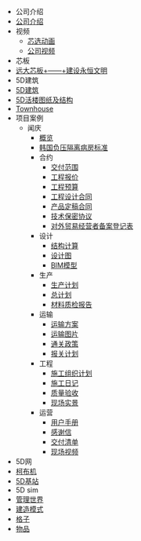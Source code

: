 <!--* markdown格式-->
<!--  * [基本格式](quickstart.md)-->
<!--  * [嵌入文件](more-pages.md)-->
<!--  注意:以下内容不能有空行,不然siderbar折叠会有问题! -->
<!-- * 5d.my
  * [5D建筑](5d_my.md)
  * [工程技术服务](5d_my_工程技术服务.md)
* [5D建筑白皮书](5D建筑白皮书.md)
* Townhouse
  * [建筑](Townhouse_建筑.md)
  * [工程](Townhouse_工程.md)
* 5D活楼V4.2
  * [建筑](v4.2_建筑.md)
  * [结构](v4.2_结构.md)
  * [机电](v4.2_机电.md)
  * [内装](v4.2_内装.md)
* 项目案例
  * 闻庆
      * [概览](闻庆概览.md)
      * [韩国负压隔离病房标准](韩国负压隔离病房标准.md)
      * 合约
        * [交付范围](交付范围.md)
        * [工程报价](工程报价.md)
        * [工程预算](工程预算.md)
        * [工程设计合同](工程设计合同.md)
        * [产品定稿合同](产品定搞合同.md)
        * [技术保密协议](技术保密协议.md)
        * [对外贸易经营者备案登记表](对外贸易经营者备案登记表.md)
      * 设计
        * [结构计算](韩国闻庆项目结构计算.md)
        * [设计图](闻庆设计图.md)
        * [BIM模型](模拟施工.md)
      * 生产
        * [生产计划](生产计划.md)
        * [总计划](闻庆总计划.md)
        * [材料质检报告](材料质检报告.md)
      * 运输
        * [运输方案](运输方案.md)
        * [运输图片](运输图片.md)
        * [通关政策](通关政策.md)
        * [报关计划](报关计划.md)
      * 工程
        * [施工组织计划](施工组织计划.md)
        * [施工日记](施工日记.md)
        * [质量验收](质量验收.md)
        * [现场实景](现场实景.md)
      * 运营
        * [用户手册](用户手册.md)
        * [感谢信](感谢信.md)
        * [交付清单](交付清单.md)
        * [现场视频](现场视频.md) -->
*  公司介绍
  * [公司介绍](company_introduction.md)
  * 视频
    * [芯选动画](company_introduction_video_xixuan.md)
    * [公司视频](company_introduction_video_broadtown.md)
*  芯板
  * [远大芯板+——+建设永恒文明](bcore_slab.md)
*  5D建筑
  * [5D建筑](bcore_slab.md)
  * [5D活楼图纸及结构](bcore_slab.md)
  * [Townhouse](bcore_slab.md)
  * 项目案例
    * 闻庆
      * [概览](闻庆概览.md)
      * [韩国负压隔离病房标准](韩国负压隔离病房标准.md)
      * 合约
        * [交付范围](交付范围.md)
        * [工程报价](工程报价.md)
        * [工程预算](工程预算.md)
        * [工程设计合同](工程设计合同.md)
        * [产品定稿合同](产品定搞合同.md)
        * [技术保密协议](技术保密协议.md)
        * [对外贸易经营者备案登记表](对外贸易经营者备案登记表.md)
      * 设计
        * [结构计算](韩国闻庆项目结构计算.md)
        * [设计图](闻庆设计图.md)
        * [BIM模型](模拟施工.md)
      * 生产
        * [生产计划](生产计划.md)
        * [总计划](闻庆总计划.md)
        * [材料质检报告](材料质检报告.md)
      * 运输
        * [运输方案](运输方案.md)
        * [运输图片](运输图片.md)
        * [通关政策](通关政策.md)
        * [报关计划](报关计划.md)
      * 工程
        * [施工组织计划](施工组织计划.md)
        * [施工日记](施工日记.md)
        * [质量验收](质量验收.md)
        * [现场实景](现场实景.md)
      * 运营
        * [用户手册](用户手册.md)
        * [感谢信](感谢信.md)
        * [交付清单](交付清单.md)
        * [现场视频](现场视频.md)
*  5D网
 * [柯布机](bcore_slab.md)
 * [5D基站](bcore_slab.md)
*  5D sim
 * [管理世界](bcore_slab.md)
 * [建造模式](bcore_slab.md)
 * [格子](bcore_slab.md)
 * [物品](bcore_slab.md)
 
  


